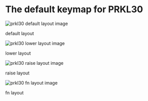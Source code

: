 # The default keymap for PRKL30

![prkl30 default layout image](https://i.imgur.com/at3N1SQ.png "default")

default layout


![prkl30 lower layout image](https://i.imgur.com/i0hHPJM.png "lower")

lower layout


![prkl30 raise layout image](https://i.imgur.com/Rzgs1gH.png "raise")

raise layout


![prkl30 fn layout image](https://i.imgur.com/wAqetLH.png "fn")

fn layout